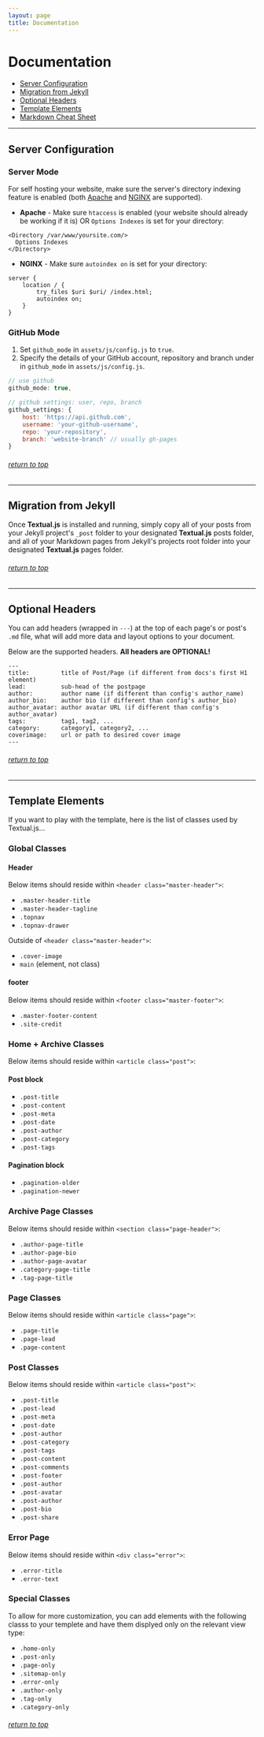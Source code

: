 ```yaml
---
layout: page
title: Documentation
---
```


# Documentation

<a name="top"></a>

- [Server Configuration](#configure)
- [Migration from Jekyll](#jekyll)
- [Optional Headers](#headers)
- [Template Elements](#template)
- [Markdown Cheat Sheet](https://github.com/adam-p/markdown-here/wiki/Markdown-Cheatsheet)


---
<a name="configure"></a>
## Server Configuration

### Server Mode

For self hosting your website, make sure the server's directory indexing feature is enabled
(both [Apache](https://httpd.apache.org) and [NGINX](https://www.nginx.com) are supported).

* **Apache** - Make sure `htaccess` is enabled (your website should already be working if it is)
OR `Options Indexes` is set for your directory:
```
<Directory /var/www/yoursite.com/>
  Options Indexes
</Directory>
```

* **NGINX** - Make sure `autoindex on` is set for your directory:
```
server {
    location / {
        try_files $uri $uri/ /index.html;
        autoindex on;
    }
}
```

### GitHub Mode

1. Set `github_mode` in `assets/js/config.js` to `true`.
2. Specify the details of your GitHub account, repository and branch under in `github_mode` in `assets/js/config.js`.

```javascript
// use github
github_mode: true,

// github settings: user, repo, branch
github_settings: {
    host: 'https://api.github.com',
    username: 'your-github-username',
    repo: 'your-repository',
    branch: 'website-branch' // usually gh-pages
}
```

###### [return to top](#top)

---

<a name="jekyll"></a>
## Migration from Jekyll

Once **Textual.js** is installed and running, simply copy all of your posts from your Jekyll
project's `_post` folder to your designated **Textual.js** posts folder, and all of your Markdown pages
from Jekyll's projects root folder into your designated **Textual.js** pages folder.

###### [return to top](#top)

---

<a name="headers"></a>
## Optional Headers

You can add headers (wrapped in `---`) at the top of each page's or post's `.md` file, what will
add more data and layout options to your document.

Below are the supported headers. **All headers are OPTIONAL!**

```text
---
title:         title of Post/Page (if different from docs's first H1 element)
lead:          sub-head of the postpage
author:        author name (if different than config's author_name)
author_bio:    author bio (if different than config's author_bio)
author_avatar: author avatar URL (if different than config's author_avatar)
tags:          tag1, tag2, ...
category:      category1, category2, ...
coverimage:    url or path to desired cover image
---
```

###### [return to top](#top)

---

<a name="template"></a>
## Template Elements

If you want to play with the template, here is the list of classes used by Textual.js...

### Global Classes

#### Header

Below items should reside within `<header class="master-header">`:

- `.master-header-title`
- `.master-header-tagline`
- `.topnav`
- `.topnav-drawer`

Outside of `<header class="master-header">`:

- `.cover-image`
- `main` (element, not class)

#### footer
Below items should reside within `<footer class="master-footer">`:

- `.master-footer-content`
- `.site-credit`

### Home + Archive Classes

Below items should reside within `<article class="post">`:

#### Post block

- `.post-title`
- `.post-content`
- `.post-meta`
- `.post-date`
- `.post-author`
- `.post-category`
- `.post-tags`

#### Pagination block

- `.pagination-older`
- `.pagination-newer`

### Archive Page Classes

Below items should reside within `<section class="page-header">`:

- `.author-page-title`
- `.author-page-bio`
- `.author-page-avatar`
- `.category-page-title`
- `.tag-page-title`

### Page Classes

Below items should reside within `<article class="page">`:

- `.page-title`
- `.page-lead`
- `.page-content`

### Post Classes

Below items should reside within `<article class="post">`:

- `.post-title`
- `.post-lead`
- `.post-meta`
- `.post-date`
- `.post-author`
- `.post-category`
- `.post-tags`
- `.post-content`
- `.post-comments`
- `.post-footer`
- `.post-author`
- `.post-avatar`
- `.post-author`
- `.post-bio`
- `.post-share`

### Error Page

Below items should reside within `<div class="error">`:

- `.error-title`
- `.error-text`

### Special Classes

To allow for more customization, you can add elements with the
following classs to your templete and have them displyed only
on the relevant view type:

- `.home-only`
- `.post-only`
- `.page-only`
- `.sitemap-only`
- `.error-only`
- `.author-only`
- `.tag-only`
- `.category-only`

###### [return to top](#top)
